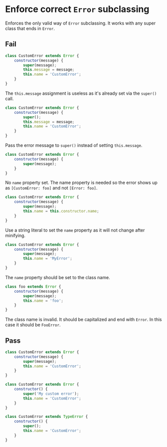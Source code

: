 # Enforce correct `Error` subclassing

<!-- Do not manually modify RULE_NOTICE part -->
<!-- RULE_NOTICE_START -->
<!-- RULE_NOTICE_END -->

Enforces the only valid way of `Error` subclassing. It works with any super class that ends in `Error`.

## Fail

```js
class CustomError extends Error {
	constructor(message) {
		super(message);
		this.message = message;
		this.name = 'CustomError';
	}
}
```

The `this.message` assignment is useless as it's already set via the `super()` call.

```js
class CustomError extends Error {
	constructor(message) {
		super();
		this.message = message;
		this.name = 'CustomError';
	}
}
```

Pass the error message to `super()` instead of setting `this.message`.

```js
class CustomError extends Error {
	constructor(message) {
		super(message);
	}
}
```

No `name` property set. The name property is needed so the error shows up as `[CustomError: foo]` and not `[Error: foo]`.

```js
class CustomError extends Error {
	constructor(message) {
		super(message);
		this.name = this.constructor.name;
	}
}
```

Use a string literal to set the `name` property as it will not change after minifying.

```js
class CustomError extends Error {
	constructor(message) {
		super(message);
		this.name = 'MyError';
	}
}
```

The `name` property should be set to the class name.

```js
class foo extends Error {
	constructor(message) {
		super(message);
		this.name = 'foo';
	}
}
```

The class name is invalid. It should be capitalized and end with `Error`. In this case it should be `FooError`.

## Pass

```js
class CustomError extends Error {
	constructor(message) {
		super(message);
		this.name = 'CustomError';
	}
}
```

```js
class CustomError extends Error {
	constructor() {
		super('My custom error');
		this.name = 'CustomError';
	}
}
```

```js
class CustomError extends TypeError {
	constructor() {
		super();
		this.name = 'CustomError';
	}
}
```

